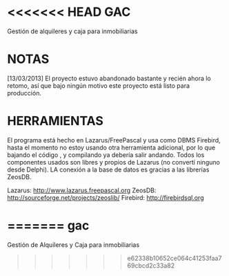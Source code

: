<<<<<<< HEAD
GAC
===

Gestión de alquileres y caja para inmobiliarias


NOTAS
=====
 
[13/03/2013]
El proyecto estuvo abandonado bastante y recién ahora lo retomo, así que bajo ningún motivo este proyecto está listo para producción.



HERRAMIENTAS
============

El programa está hecho en Lazarus/FreePascal y usa como DBMS Firebird, hasta el momento no estoy usando otra herramienta adicional, por lo que bajando el código , y compilando ya debería salir andando.
Todos los componentes usados son libres y propios de Lazarus (no convertí ninguno desde Delphi). LA conexión a la base de datos es gracias a las librerías ZeosDB.

Lazarus: http://www.lazarus.freepascal.org 
ZeosDB: http://sourceforge.net/projects/zeoslib/
Firebird: http://firebirdsql.org



=======
gac
===

Gestión de Alquileres y Caja para inmobiliarias
>>>>>>> e62338b10652ce064c41253faa769cbcd2c33a82
